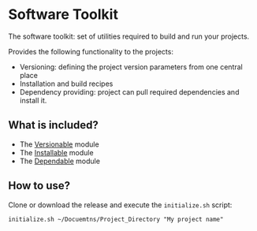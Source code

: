 # Software Toolkit

The software toolkit: set of utilities required to build and run your projects.

Provides the following functionality to the projects:

- Versioning: defining the project version parameters from one central place
- Installation and build recipes
- Dependency providing: project can pull required dependencies and install it.

## What is included?

- The [Versionable](https://github.com/red-elf/Versionable) module
- The [Installable](https://github.com/red-elf/Installable) module
- The [Dependable](https://github.com/red-elf/Dependable) module

## How to use?

Clone or download the release and execute the `initialize.sh` script:

```shell
initialize.sh ~/Docuemtns/Project_Directory "My project name"
```
